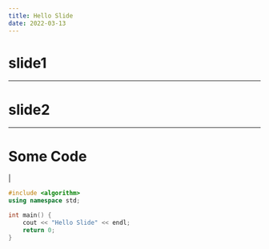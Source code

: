 ```yaml
---
title: Hello Slide
date: 2022-03-13
---
```

# slide1
---
# slide2
---
# Some Code
|
```c++
#include <algorithm>
using namespace std;

int main() {
    cout << "Hello Slide" << endl;
    return 0;
}
```